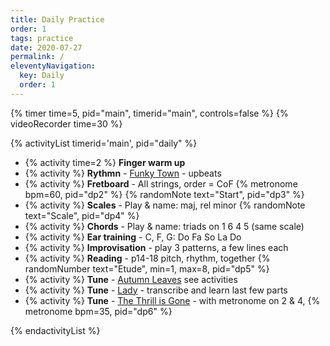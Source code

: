 ```yaml
---
title: Daily Practice
order: 1
tags: practice
date: 2020-07-27
permalink: /
eleventyNavigation:
  key: Daily
  order: 1
---
```


{% timer time=5, pid="main", timerid="main", controls=false %}
{% videoRecorder time=30 %}

<!-- markdownlint-disable MD013 -->

{% activityList timerid='main', pid="daily" %}

- {% activity time=2 %} **Finger warm up**
- {% activity %} **Rythmn** - [Funky Town](/tunes/funky-town/) - upbeats
- {% activity %} **Fretboard** - All strings, order = CoF {% metronome bpm=60, pid="dp2" %} {% randomNote text="Start", pid="dp3" %}
- {% activity %} **Scales** - Play & name: maj, rel minor {% randomNote text="Scale", pid="dp4" %}
- {% activity %} **Chords** - Play & name: triads on 1 6 4 5 (same scale)
- {% activity %} **Ear training** - C, F, G: Do Fa So La Do
- {% activity %} **Improvisation** - play 3 patterns, a few lines each
- {% activity %} **Reading** - p14-18 pitch, rhythm, together {% randomNumber text="Etude", min=1, max=8, pid="dp5"  %}
- {% activity %} **Tune** - [Autumn Leaves](/tunes/autumn-leaves) see activities
- {% activity %} **Tune** - [Lady](/tunes/lady) - transcribe and learn last few parts
- {% activity %} **Tune** - [The Thrill is Gone](/tunes/the-thrill-is-gone) - with metronome on 2 & 4, {% metronome bpm=35, pid="dp6" %}

{% endactivityList %}

<!-- markdownlint-enable MD013 -->

